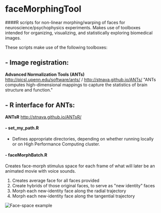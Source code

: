 # faceMorphingTool

####R scripts for non-linear morphing/warping of faces for neuroscience/psychophysics experiments. 
Makes use of toolboxes intended for organizing, visualizing, and statistically exploring biomedical images.

These scripts make use of the following toolboxes:
## - Image registration:
**Advanced Normalization Tools (ANTs)** http://picsl.upenn.edu/software/ants/ / http://stnava.github.io/ANTs/
"ANTs computes high-dimensional mappings to capture the statistics of brain structure and function."
## - R interface for ANTs:
**ANTsR** http://stnava.github.io/ANTsR/

#### - set_my_path.R
- Defines appropriate directories, depending on whether running locally or on High Performance Computing cluster. 

#### - faceMorphBatch.R
Creates face-morph stimulus space for each frame of what will later be an animated movie with voice sounds.
1. Creates average face for all faces provided
2. Create hybrids of those original faces, to serve as "new identity" faces
3. Morph each new-identity face along the radial trajectory
4. Morph each new-identity face along the tangential trajectory

![Face-space example](https://cloud.githubusercontent.com/assets/15203083/21268802/d0cfbe2a-c375-11e6-8b99-2788bedb541b.png)
